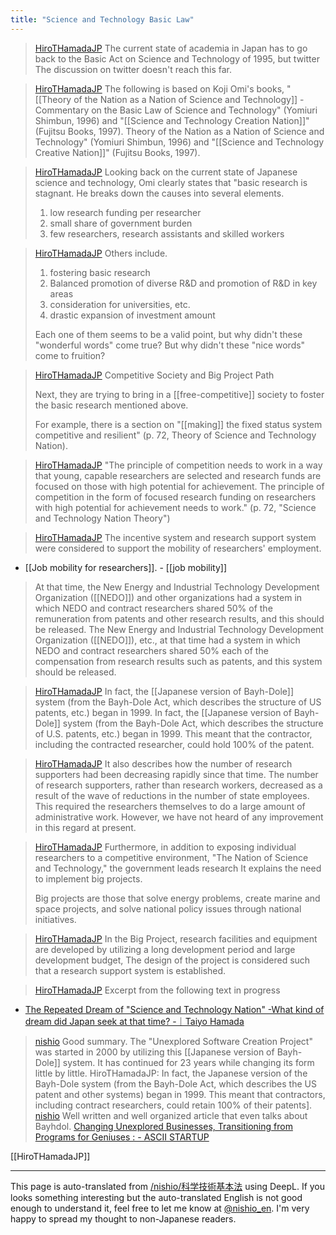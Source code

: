 ```yaml
---
title: "Science and Technology Basic Law"
---
```


> [HiroTHamadaJP](https://twitter.com/HiroTHamadaJP/status/1661036254186844160) The current state of academia in Japan has to go back to the Basic Act on Science and Technology of 1995, but twitter The discussion on twitter doesn't reach this far.

> [HiroTHamadaJP](https://twitter.com/HiroTHamadaJP/status/1661038336524558338) The following is based on Koji Omi's books, "[[Theory of the Nation as a Nation of Science and Technology]] - Commentary on the Basic Law of Science and Technology" (Yomiuri Shimbun, 1996) and "[[Science and Technology Creation Nation]]" (Fujitsu Books, 1997). Theory of the Nation as a Nation of Science and Technology" (Yomiuri Shimbun, 1996) and "[[Science and Technology Creative Nation]]" (Fujitsu Books, 1997).

> [HiroTHamadaJP](https://twitter.com/HiroTHamadaJP/status/1661038337866727424) Looking back on the current state of Japanese science and technology, Omi clearly states that "basic research is stagnant. He breaks down the causes into several elements.
>  1. low research funding per researcher
>  2. small share of government burden
>  3. few researchers, research assistants and skilled workers

> [HiroTHamadaJP](https://twitter.com/HiroTHamadaJP/status/1661038339208921088) Others include.
>  1. fostering basic research
>  2. Balanced promotion of diverse R&D and promotion of R&D in key areas
>  3. consideration for universities, etc.
>  4. drastic expansion of investment amount
>
>  Each one of them seems to be a valid point, but why didn't these "wonderful words" come true? But why didn't these "nice words" come to fruition?

> [HiroTHamadaJP](https://twitter.com/HiroTHamadaJP/status/1661038592939130885) Competitive Society and Big Project Path
>
>  Next, they are trying to bring in a [[free-competitive]] society to foster the basic research mentioned above.
>
>  For example, there is a section on "[[making]] the fixed status system competitive and resilient" (p. 72, Theory of Science and Technology Nation).

> [HiroTHamadaJP](https://twitter.com/HiroTHamadaJP/status/1661038594298089472) "The principle of competition needs to work in a way that young, capable researchers are selected and research funds are focused on those with high potential for achievement. The principle of competition in the form of focused research funding on researchers with high potential for achievement needs to work." (p. 72, "Science and Technology Nation Theory")

> [HiroTHamadaJP](https://twitter.com/HiroTHamadaJP/status/1661038596063916033) The incentive system and research support system were considered to support the mobility of researchers' employment.
- [[Job mobility for researchers]].
        - [[job mobility]]

> At that time, the New Energy and Industrial Technology Development Organization ([[NEDO]]) and other organizations had a system in which NEDO and contract researchers shared 50% of the remuneration from patents and other research results, and this should be released. The New Energy and Industrial Technology Development Organization ([[NEDO]]), etc., at that time had a system in which NEDO and contract researchers shared 50% each of the compensation from research results such as patents, and this system should be released.

> [HiroTHamadaJP](https://twitter.com/HiroTHamadaJP/status/1661038651428700160) In fact, the [[Japanese version of Bayh-Dole]] system (from the Bayh-Dole Act, which describes the structure of US patents, etc.) began in 1999. In fact, the [[Japanese version of Bayh-Dole]] system (from the Bayh-Dole Act, which describes the structure of U.S. patents, etc.) began in 1999. This meant that the contractor, including the contracted researcher, could hold 100% of the patent.

> [HiroTHamadaJP](https://twitter.com/HiroTHamadaJP/status/1661038966181892096) It also describes how the number of research supporters had been decreasing rapidly since that time. The number of research supporters, rather than research workers, decreased as a result of the wave of reductions in the number of state employees. This required the researchers themselves to do a large amount of administrative work. However, we have not heard of any improvement in this regard at present.

> [HiroTHamadaJP](https://twitter.com/HiroTHamadaJP/status/1661038967784099840) Furthermore, in addition to exposing individual researchers to a competitive environment, "The Nation of Science and Technology," the government leads research It explains the need to implement big projects.
>
>  Big projects are those that solve energy problems, create marine and space projects, and solve national policy issues through national initiatives.

> [HiroTHamadaJP](https://twitter.com/HiroTHamadaJP/status/1661038969528942598) In the Big Project, research facilities and equipment are developed by utilizing a long development period and large development budget, The design of the project is considered such that a research support system is established.

> [HiroTHamadaJP](https://twitter.com/HiroTHamadaJP/status/1661039585420513281) Excerpt from the following text in progress
- [The Repeated Dream of "Science and Technology Nation" -What kind of dream did Japan seek at that time? -｜Taiyo Hamada](https://note.com/hirotaiyohamada/n/n10526505522b)


> [nishio](https://twitter.com/nishio/status/1661048413977477120) Good summary. The "Unexplored Software Creation Project" was started in 2000 by utilizing this [[Japanese version of Bayh-Dole]] system. It has continued for 23 years while changing its form little by little.
>  HiroTHamadaJP: In fact, the Japanese version of the Bayh-Dole system (from the Bayh-Dole Act, which describes the US patent and other systems) began in 1999. This meant that contractors, including contract researchers, could retain 100% of their patents].
> [nishio](https://twitter.com/nishio/status/1661049466441572353) Well written and well organized article that even talks about Bayhdol.
> [Changing Unexplored Businesses, Transitioning from Programs for Geniuses : - ASCII STARTUP](https://ascii.jp/elem/000/004/122/4122316/)


[[HiroTHamadaJP]]

---
This page is auto-translated from [/nishio/科学技術基本法](https://scrapbox.io/nishio/科学技術基本法) using DeepL. If you looks something interesting but the auto-translated English is not good enough to understand it, feel free to let me know at [@nishio_en](https://twitter.com/nishio_en). I'm very happy to spread my thought to non-Japanese readers.
